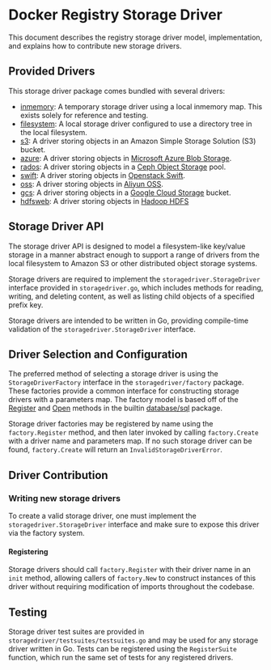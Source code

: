 <!--[metadata]>
+++
title = "Storage Drivers"
description = "Explains how to use storage drivers"
keywords = ["registry, on-prem, images, tags, repository, distribution, storage drivers, advanced"]
aliases = ["/registry/storage-drivers/"]
[menu.main]
parent="smn_registry_ref"
+++
<![end-metadata]-->


# Docker Registry Storage Driver

This document describes the registry storage driver model, implementation, and explains how to contribute new storage drivers.

## Provided Drivers

This storage driver package comes bundled with several drivers:

- [inmemory](storage-drivers/inmemory.md): A temporary storage driver using a local inmemory map. This exists solely for reference and testing.
- [filesystem](storage-drivers/filesystem.md): A local storage driver configured to use a directory tree in the local filesystem.
- [s3](storage-drivers/s3.md): A driver storing objects in an Amazon Simple Storage Solution (S3) bucket.
- [azure](storage-drivers/azure.md): A driver storing objects in [Microsoft Azure Blob Storage](http://azure.microsoft.com/en-us/services/storage/).
- [rados](storage-drivers/rados.md): A driver storing objects in a [Ceph Object Storage](http://ceph.com/docs/master/rados/) pool.
- [swift](storage-drivers/swift.md): A driver storing objects in [Openstack Swift](http://docs.openstack.org/developer/swift/).
- [oss](storage-drivers/oss.md): A driver storing objects in [Aliyun OSS](http://www.aliyun.com/product/oss).
- [gcs](storage-drivers/gcs.md): A driver storing objects in a [Google Cloud Storage](https://cloud.google.com/storage/) bucket.
- [hdfsweb](storage-drivers/hdfsweb.md): A driver storing objects in [Hadoop HDFS](https://hadoop.apache.org/docs/stable/hadoop-project-dist/hadoop-hdfs/HdfsUserGuide.html)

## Storage Driver API

The storage driver API is designed to model a filesystem-like key/value storage in a manner abstract enough to support a range of drivers from the local filesystem to Amazon S3 or other distributed object storage systems.

Storage drivers are required to implement the `storagedriver.StorageDriver` interface provided in `storagedriver.go`, which includes methods for reading, writing, and deleting content, as well as listing child objects of a specified prefix key.

Storage drivers are intended to be written in Go, providing compile-time
validation of the `storagedriver.StorageDriver` interface.

## Driver Selection and Configuration

The preferred method of selecting a storage driver is using the `StorageDriverFactory` interface in the `storagedriver/factory` package. These factories provide a common interface for constructing storage drivers with a parameters map. The factory model is based off of the [Register](http://golang.org/pkg/database/sql/#Register) and [Open](http://golang.org/pkg/database/sql/#Open) methods in the builtin [database/sql](http://golang.org/pkg/database/sql) package.

Storage driver factories may be registered by name using the
`factory.Register` method, and then later invoked by calling `factory.Create`
with a driver name and parameters map. If no such storage driver can be found,
`factory.Create` will return an `InvalidStorageDriverError`.

## Driver Contribution

### Writing new storage drivers

To create a valid storage driver, one must implement the
`storagedriver.StorageDriver` interface and make sure to expose this driver
via the factory system.

#### Registering

Storage drivers should call `factory.Register` with their driver name in an `init` method, allowing callers of `factory.New` to construct instances of this driver without requiring modification of imports throughout the codebase.

## Testing

Storage driver test suites are provided in
`storagedriver/testsuites/testsuites.go` and may be used for any storage
driver written in Go. Tests can be registered using the `RegisterSuite`
function, which run the same set of tests for any registered drivers.
